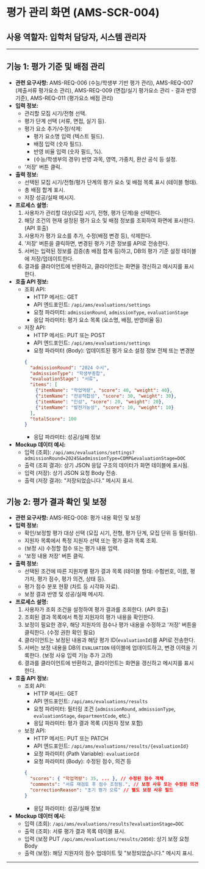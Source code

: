# 평가 관리 화면 (AMS-SCR-004)

## 사용 역할자: 입학처 담당자, 시스템 관리자

---

## 기능 1: 평가 기준 및 배점 관리

-   **관련 요구사항:** AMS-REQ-006 (수능/학생부 기반 평가 관리), AMS-REQ-007 (제출서류 평가요소 관리), AMS-REQ-009 (면접/실기 평가요소 관리 - 결과 반영 기준), AMS-REQ-011 (평가요소 배점 관리)
-   **입력 정보:**
    -   관리할 모집 시기/전형 선택.
    -   평가 단계 선택 (서류, 면접, 실기 등).
    -   평가 요소 추가/수정/삭제:
        -   평가 요소명 입력 (텍스트 필드).
        -   배점 입력 (숫자 필드).
        -   반영 비율 입력 (숫자 필드, %).
        -   (수능/학생부의 경우) 반영 과목, 영역, 가중치, 환산 공식 등 설정.
    -   '저장' 버튼 클릭.
-   **출력 정보:**
    -   선택된 모집 시기/전형/평가 단계의 평가 요소 및 배점 목록 표시 (테이블 형태).
    -   총 배점 합계 표시.
    -   저장 성공/실패 메시지.
-   **프로세스 설명:**
    1.  사용자가 관리할 대상(모집 시기, 전형, 평가 단계)을 선택한다.
    2.  해당 조건의 현재 설정된 평가 요소 및 배점 정보를 조회하여 화면에 표시한다. (API 호출)
    3.  사용자가 평가 요소를 추가, 수정(배점 변경 등), 삭제한다.
    4.  '저장' 버튼을 클릭하면, 변경된 평가 기준 정보를 API로 전송한다.
    5.  서버는 입력된 정보를 검증(총 배점 합계 등)하고, DB의 평가 기준 설정 테이블에 저장/업데이트한다.
    6.  결과를 클라이언트에 반환하고, 클라이언트는 화면을 갱신하고 메시지를 표시한다.
-   **호출 API 정보:**
    -   조회 API:
        -   HTTP 메서드: GET
        -   API 엔드포인트: `/api/ams/evaluations/settings`
        -   요청 파라미터: `admissionRound`, `admissionType`, `evaluationStage`
        -   응답 파라미터: 평가 요소 목록 (요소명, 배점, 반영비율 등)
    -   저장 API:
        -   HTTP 메서드: PUT 또는 POST
        -   API 엔드포인트: `/api/ams/evaluations/settings`
        -   요청 파라미터 (Body): 업데이트된 평가 요소 설정 정보 전체 또는 변경분
        ```json
        {
          "admissionRound": "2024 수시",
          "admissionType": "학생부종합",
          "evaluationStage": "서류",
          "items": [
            {"itemName": "학업역량", "score": 40, "weight": 40},
            {"itemName": "전공적합성", "score": 30, "weight": 30},
            {"itemName": "인성", "score": 20, "weight": 20},
            {"itemName": "발전가능성", "score": 10, "weight": 10}
          ],
          "totalScore": 100
        }
        ```
        -   응답 파라미터: 성공/실패 정보
-   **Mockup 데이터 예시:**
    -   입력 (조회): `/api/ams/evaluations/settings?admissionRound=2024S&admissionType=COMP&evaluationStage=DOC`
    -   출력 (조회 결과): 상기 JSON 응답 구조의 데이터가 화면 테이블에 표시됨.
    -   입력 (저장): 상기 JSON 요청 Body 전송.
    -   출력 (저장 결과): "저장되었습니다." 메시지 표시.

## 기능 2: 평가 결과 확인 및 보정

-   **관련 요구사항:** AMS-REQ-008: 평가 내용 확인 및 보정
-   **입력 정보:**
    -   확인/보정할 평가 대상 선택 (모집 시기, 전형, 평가 단계, 모집 단위 등 필터링).
    -   지원자 목록에서 특정 지원자 선택 또는 평가 결과 목록 조회.
    -   (보정 시) 수정할 점수 또는 평가 내용 입력.
    -   '보정 내용 저장' 버튼 클릭.
-   **출력 정보:**
    -   선택된 조건에 따른 지원자별 평가 결과 목록 (테이블 형태: 수험번호, 이름, 평가자, 평가 점수, 평가 의견, 상태 등).
    -   평가 점수 분포 현황 (차트 등 시각화 자료).
    -   보정 결과 반영 및 성공/실패 메시지.
-   **프로세스 설명:**
    1.  사용자가 조회 조건을 설정하여 평가 결과를 조회한다. (API 호출)
    2.  조회된 결과 목록에서 특정 지원자의 평가 내용을 확인한다.
    3.  보정이 필요한 경우, 해당 지원자의 점수나 평가 내용을 수정하고 '저장' 버튼을 클릭한다. (수정 권한 확인 필요)
    4.  클라이언트는 보정된 내용과 해당 평가 ID(`evaluationId`)를 API로 전송한다.
    5.  서버는 보정 내용을 DB의 `EVALUATION` 테이블에 업데이트하고, 변경 이력을 기록한다. (보정 사유 입력 기능 추가 고려)
    6.  결과를 클라이언트에 반환하고, 클라이언트는 화면을 갱신하고 메시지를 표시한다.
-   **호출 API 정보:**
    -   조회 API:
        -   HTTP 메서드: GET
        -   API 엔드포인트: `/api/ams/evaluations/results`
        -   요청 파라미터: 필터링 조건 (`admissionRound`, `admissionType`, `evaluationStage`, `departmentCode`, etc.)
        -   응답 파라미터: 평가 결과 목록 (지원자 정보 포함)
    -   보정 API:
        -   HTTP 메서드: PUT 또는 PATCH
        -   API 엔드포인트: `/api/ams/evaluations/results/{evaluationId}`
        -   요청 파라미터 (Path Variable): `evaluationId`
        -   요청 파라미터 (Body): 수정된 점수, 의견 등
        ```json
        {
          "scores": { "학업역량": 35, ... }, // 수정된 점수 객체
          "comments": "서류 재검토 후 점수 조정됨.", // 보정 사유 또는 수정된 의견
          "correctionReason": "초기 평가 오류" // 별도 보정 사유 필드
        }
        ```
        -   응답 파라미터: 성공/실패 정보
-   **Mockup 데이터 예시:**
    -   입력 (조회): `/api/ams/evaluations/results?evaluationStage=DOC`
    -   출력 (조회): 서류 평가 결과 목록 테이블 표시.
    -   입력 (보정 PUT `/api/ams/evaluations/results/2050`): 상기 보정 요청 Body
    -   출력 (보정): 해당 지원자의 점수 업데이트 및 "보정되었습니다." 메시지 표시.

---

